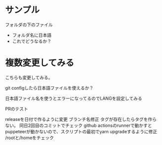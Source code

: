 # サンプル

フォルダの下のファイル

- フォルダ名に日本語
- これでどうなるか？

# 複数変更してみる

こちらも変更してみる。

git configしたら日本語ファイルを使えるか？

日本語ファイル名を使うとエラーになってるのでLANGを設定してみる

PRのテスト

releaseを日付で作るように変更
ブランチ名修正
タグが存在したらタグを作らない。
同日2回目のコミットでチェック
github actionsのrunnerで動かすとpuppeteerが動かないので、スクリプトの最初でyarn upgradeするように修正
/rootと/homeをチェック